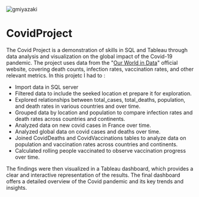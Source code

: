 ![gmiyazaki](https://user-images.githubusercontent.com/126265295/232298115-afbba071-d6ca-44e6-80be-8cc7a2eca215.jpg)
# CovidProject

The Covid Project is a demonstration of skills in SQL and Tableau through data analysis and visualization on the global impact of the Covid-19 pandemic. 
The project uses data from the "[Our World in Data](https://ourworldindata.org/covid-deaths)" official website, covering death counts, infection rates, vaccination rates, and other relevant metrics. 
In this projetc I had to :
- Import data in SQL server
- Filtered data to include the seeked location et prepare it for exploration.
- Explored relationships between total_cases, total_deaths, population, and death rates in various countries and over time.
- Grouped data by location and population to compare infection rates and death rates across countries and continents.
- Analyzed data on new covid cases in France over time.
- Analyzed global data on covid cases and deaths over time.
- Joined CovidDeaths and CovidVaccinations tables to analyze data on population and vaccination rates across countries and continents.
- Calculated rolling people vaccinated to observe vaccination progress over time.

The findings were then visualized in a Tableau dashboard, which provides a clear and interactive representation of the results. The final dashboard offers a detailed overview of the Covid pandemic and its key trends and insights. 
